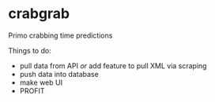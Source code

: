 # crabgrab
Primo crabbing time predictions

Things to do:
- pull data from API _or_ add feature to pull XML via scraping
- push data into database
- make web UI
- PROFIT

